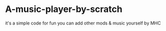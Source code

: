 # A-music-player-by-scratch
it's a simple code for fun
you can add other mods & music yourself
by MHC
